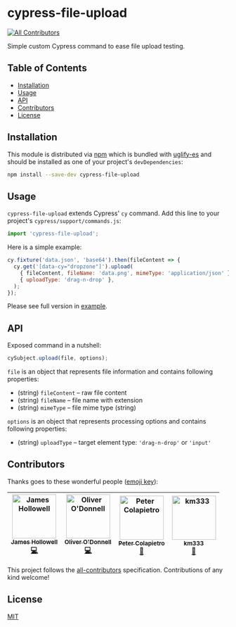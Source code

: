 # cypress-file-upload

[![All Contributors](https://img.shields.io/badge/all_contributors-4-orange.svg?style=flat-square)](#contributors)

Simple custom Cypress command to ease file upload testing.

## Table of Contents

- [Installation](#installation)
- [Usage](#usage)
- [API](#api)
- [Contributors](#contributors)
- [License](#license)

## Installation

This module is distributed via [npm][npm] which is bundled with [uglify-es][uglify-es] and should be installed as one of your project's `devDependencies`:

```bash
npm install --save-dev cypress-file-upload
```

## Usage

`cypress-file-upload` extends Cypress' `cy` command.
Add this line to your project's `cypress/support/commands.js`:

```javascript
import 'cypress-file-upload';
```

Here is a simple example:

```javascript
cy.fixture('data.json', 'base64').then(fileContent => {
  cy.get('[data-cy="dropzone"]').upload(
    { fileContent, fileName: 'data.png', mimeType: 'application/json' },
    { uploadType: 'drag-n-drop' },
  );
});
```

Please see full version in [example](./example).

## API

Exposed command in a nutshell:

```javascript
cySubject.upload(file, options);
```

`file` is an object that represents file information and contains following properties:

- (string) `fileContent` – raw file content
- (string) `fileName` – file name with extension
- (string) `mimeType` – file mime type (string)

`options` is an object that represents processing options and contains following properties:

- (string) `uploadType` – target element type: `'drag-n-drop'` or `'input'`

## Contributors

Thanks goes to these wonderful people ([emoji key](https://github.com/all-contributors/all-contributors#emoji-key)):

<!-- ALL-CONTRIBUTORS-LIST:START - Do not remove or modify this section -->
<!-- prettier-ignore -->
| [<img src="https://avatars0.githubusercontent.com/u/2939703?v=4" width="100px;" alt="James Hollowell"/><br /><sub><b>James Hollowell</b></sub>](https://github.com/allout58)<br />[💻](https://github.com/abramenal/cypress-file-upload/commits?author=allout58 "Code") | [<img src="https://avatars2.githubusercontent.com/u/5886107?v=4" width="100px;" alt="Oliver O'Donnell"/><br /><sub><b>Oliver O'Donnell</b></sub>](http://www.ollie-odonnell.com)<br />[💻](https://github.com/abramenal/cypress-file-upload/commits?author=oliverodaa "Code") | [<img src="https://avatars0.githubusercontent.com/u/4303638?v=4" width="100px;" alt="Peter Colapietro"/><br /><sub><b>Peter Colapietro</b></sub>](https://github.com/virtuoushub)<br />[📖](https://github.com/abramenal/cypress-file-upload/commits?author=virtuoushub "Documentation") | [<img src="https://avatars1.githubusercontent.com/u/37389351?v=4" width="100px;" alt="km333"/><br /><sub><b>km333</b></sub>](https://github.com/km333)<br />[🐛](https://github.com/abramenal/cypress-file-upload/issues?q=author%3Akm333 "Bug reports") |
| :---: | :---: | :---: | :---: |
<!-- ALL-CONTRIBUTORS-LIST:END -->

This project follows the [all-contributors](https://github.com/all-contributors/all-contributors) specification. Contributions of any kind welcome!

## License

[MIT][mit]

[npm]: https://www.npmjs.com/
[uglify-es]: https://www.npmjs.com/package/uglify-es/
[mit]: https://opensource.org/licenses/MIT
